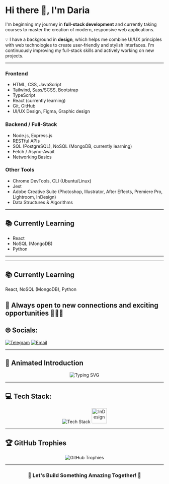 # Hi there 👋, I'm Daria

I'm beginning my journey in **full-stack development** and currently taking courses to master the creation of modern, responsive web applications.  

💡 I have a background in **design**, which helps me combine UI/UX principles with web technologies to create user-friendly and stylish interfaces. I'm continuously improving my full-stack skills and actively working on new projects.  

---

### Frontend
- HTML, CSS, JavaScript  
- Tailwind, Sass/SCSS, Bootstrap
- TypeScript  
- React (currently learning)  
- Git, GitHub  
- UI/UX Design, Figma, Graphic design 

### Backend / Full-Stack
- Node.js, Express.js  
- RESTful APIs  
- SQL (PostgreSQL), NoSQL (MongoDB, currently learning)  
- Fetch / Async-Await  
- Networking Basics  

### Other Tools
- Chrome DevTools, CLI (Ubuntu/Linux)  
- Jest  
- Adobe Creative Suite (Photoshop, Illustrator, After Effects, Premiere Pro, Lightroom, InDesign)  
- Data Structures & Algorithms  

---

## 📚 Currently Learning
- React  
- NoSQL (MongoDB)  
- Python  

---

---

## 📚 Currently Learning

React, NoSQL (MongoDB), Python  

💬 Always open to new connections and exciting opportunities 🚀🚀🚀
---
## 🌐 Socials:
 [![Telegram](https://img.shields.io/badge/Telegram-2CA5E0?logo=telegram&logoColor=white)](https://t.me/dashaatk) [![Email](https://img.shields.io/badge/Email-D14836?logo=gmail&logoColor=white)](mailto:daryna2003tk@gmail.com)

---
## 🚀 Animated Introduction
<p align="center">
  <img src="https://readme-typing-svg.demolab.com?font=Fira+Code&weight=600&size=22&pause=1000&color=32CD32&center=true&vCenter=true&width=600&lines=Frontend+Developer;UI%2FUX+Designer;Creative+Thinker;Always+Learning+New+Technology" alt="Typing SVG">
</p>

---
## 💻 Tech Stack:
<p align="center">
  <img src="https://skillicons.dev/icons?i=html,css,figma,ae,ai,ps" alt="Tech Stack">
  <img src="https://upload.wikimedia.org/wikipedia/commons/4/48/Adobe_InDesign_CC_icon.svg" alt="InDesign" width="48" height="48">
</p>

---

## 🏆 GitHub Trophies
<p align="center">
  <img src="https://github-profile-trophy.vercel.app/?username=dashaaaa21&theme=darkhub&no-frame=false&no-bg=true&margin-w=4" alt="GitHub Trophies">
</p>

---
<h3 align="center">🚀 Let's Build Something Amazing Together! 🚀</h3>


